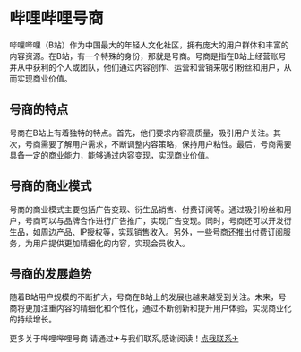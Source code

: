 # 哔哩哔哩号商

哔哩哔哩（B站）作为中国最大的年轻人文化社区，拥有庞大的用户群体和丰富的内容资源。在B站，有一个特殊的身份，那就是号商。号商是指在B站上经营账号并从中获利的个人或团队，他们通过内容创作、运营和营销来吸引粉丝和用户，从而实现商业价值。

## 号商的特点

号商在B站上有着独特的特点。首先，他们要求内容高质量，吸引用户关注。其次，号商需要了解用户需求，不断调整内容策略，保持用户粘性。最后，号商需要具备一定的商业能力，能够通过内容变现，实现商业价值。

## 号商的商业模式

号商的商业模式主要包括广告变现、衍生品销售、付费订阅等。通过吸引粉丝和用户，号商可以与品牌合作进行广告推广，实现广告变现。同时，号商还可以开发衍生品，如周边产品、IP授权等，实现销售收入。另外，一些号商还推出付费订阅服务，为用户提供更加精细化的内容，实现会员收入。

## 号商的发展趋势

随着B站用户规模的不断扩大，号商在B站上的发展也越来越受到关注。未来，号商将更加注重内容的精细化和个性化，通过不断创新和提升用户体验，实现商业化的持续增长。

更多关于哔哩哔哩号商 请通过✈与我们联系,感谢阅读！[点我联系✈](https://img.G208.com)